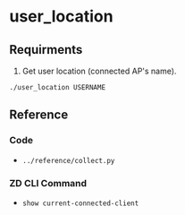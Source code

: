 # user_location

## Requirments
1. Get user location (connected AP's name).
```
./user_location USERNAME
```

## Reference
### Code
* `../reference/collect.py`

### ZD CLI Command
* `show current-connected-client`


